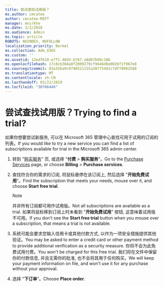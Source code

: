 ```yaml
---
title: 尝试查找试用版？
ms.author: cmcatee
author: cmcatee-MSFT
manager: mnirkhe
ms.date: 3/2/2018
ms.audience: Admin
ms.topic: article
ROBOTS: NOINDEX, NOFOLLOW
localization_priority: Normal
ms.collection: Adm_O365
ms.custom: ''
ms.assetid: 12edf610-e7f1-4693-b767-a8d67b09c10b
ms.openlocfilehash: 17c8cb304a8f2009279cf9646d8e0026f1f967e8
ms.sourcegitcommit: 03a156a9c9740521155a30775492c7dff0982588
ms.translationtype: MT
ms.contentlocale: zh-CN
ms.lasthandoff: 03/22/2019
ms.locfileid: "30766446"
---
```

# <a name="trying-to-find-a-trial"></a><span data-ttu-id="a8fc0-102">尝试查找试用版？</span><span class="sxs-lookup"><span data-stu-id="a8fc0-102">Trying to find a trial?</span></span>

<span data-ttu-id="a8fc0-103">如果你想要尝试新服务, 可以在 Microsoft 365 管理中心查找可用于试用的订阅的列表。</span><span class="sxs-lookup"><span data-stu-id="a8fc0-103">If you would like to try a new service you can find a list of subscriptions available for trial in the Microsoft 365 admin center.</span></span>
  
1. <span data-ttu-id="a8fc0-104">转到 "[购买服务](https://go.microsoft.com/fwlink/p/?linkid=868433)" 页, 或选择 "**付费** \> **购买服务**"。</span><span class="sxs-lookup"><span data-stu-id="a8fc0-104">Go to the [Purchase Services](https://go.microsoft.com/fwlink/p/?linkid=868433) page, or choose **Billing** \> **Purchase services**.</span></span>
    
2. <span data-ttu-id="a8fc0-105">查找符合你的需求的订阅, 将鼠标悬停在该订阅上, 然后选择 "**开始免费试用**"。</span><span class="sxs-lookup"><span data-stu-id="a8fc0-105">Find the subscription that meets your needs, mouse over it, and choose **Start free trial**.</span></span>
    
    > [!NOTE]
    > <span data-ttu-id="a8fc0-106">并非所有订阅都可用作试用版。</span><span class="sxs-lookup"><span data-stu-id="a8fc0-106">Not all subscriptions are available as a trial.</span></span> <span data-ttu-id="a8fc0-107">如果将鼠标移到订阅上时未看到 "**开始免费试用**" 按钮, 这意味着试用版不可用。</span><span class="sxs-lookup"><span data-stu-id="a8fc0-107">If you don't see the **Start free trial** button when you mouse over a subscription, that means a trial is not available.</span></span> 
  
3. <span data-ttu-id="a8fc0-108">系统可能会要求您输入信用卡或其他付款方式, 以作为一项安全措施提供其他验证。</span><span class="sxs-lookup"><span data-stu-id="a8fc0-108">You may be asked to enter a credit card or other payment method to provide additional verification as a security measure.</span></span> <span data-ttu-id="a8fc0-109">你将不会为此免费试用付费。</span><span class="sxs-lookup"><span data-stu-id="a8fc0-109">You won't be charged for this free trial.</span></span> <span data-ttu-id="a8fc0-110">我们将在文件中保留你的付款信息, 并且无需你的批准, 也不会将其用于任何购买。</span><span class="sxs-lookup"><span data-stu-id="a8fc0-110">We will keep your payment information on file, and won't use it for any purchase without your approval.</span></span>
    
4. <span data-ttu-id="a8fc0-111">选择 "**下订单**"。</span><span class="sxs-lookup"><span data-stu-id="a8fc0-111">Choose **Place order**.</span></span>
    

